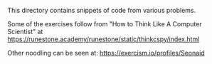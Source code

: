 This directory contains snippets of code from various problems.

Some of the exercises follow from "How to Think Like A Computer Scientist" at https://runestone.academy/runestone/static/thinkcspy/index.html

Other noodling can be seen at:
https://exercism.io/profiles/Seonaid